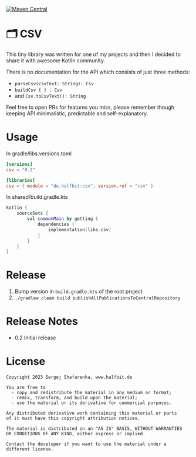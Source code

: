 [![Maven Central](http://img.shields.io/maven-central/v/de.halfbit/csv.svg)](http://search.maven.org/#search%7Cga%7C1%7Cg%3A%22de.halfbit%22%20a%3A%csv%22)

# 🗂 CSV ️

This tiny library was written for one of my projects and then I decided to share it with awesome Kotlin community. 


There is no documentation for the API which consists of just three methods:
- `parseCsv(csvText: String): Csv`
- `buildCsv { } : Csv`
- and `Csv.toCsvText(): String`


Feel free to open PRs for features you miss, please remember though keeping API minimalistic, predictable and self-explanatory.

# Usage

In gradle/libs.versions.toml
```toml
[versions]
csv = "0.2"

[libraries]
csv = { module = "de.halfbit:csv", version.ref = "csv" }
```

In shared/build.gradle.kts
```kotlin
kotlin {
    sourceSets {
        val commonMain by getting {
            dependencies {
                implementation(libs.csv)
            }
        }
    }
}
```

# Release

1. Bump version in `build.gradle.kts` of the root project
2. `./gradlew clean build publishAllPublicationsToCentralRepository`

# Release Notes

- 0.2 Initial release

# License
```
Copyright 2023 Sergej Shafarenka, www.halfbit.de

You are free to
  - copy and redistribute the material in any medium or format;
  - remix, transform, and build upon the material;
  - use the material or its derivative for commercial purposes.

Any distributed derivative work containing this material or parts 
of it must have this copyright attribution notices.

The material is distributed on an "AS IS" BASIS, WITHOUT WARRANTIES 
OR CONDITIONS OF ANY KIND, either express or implied.

Contact the developer if you want to use the material under a 
different license.
```
